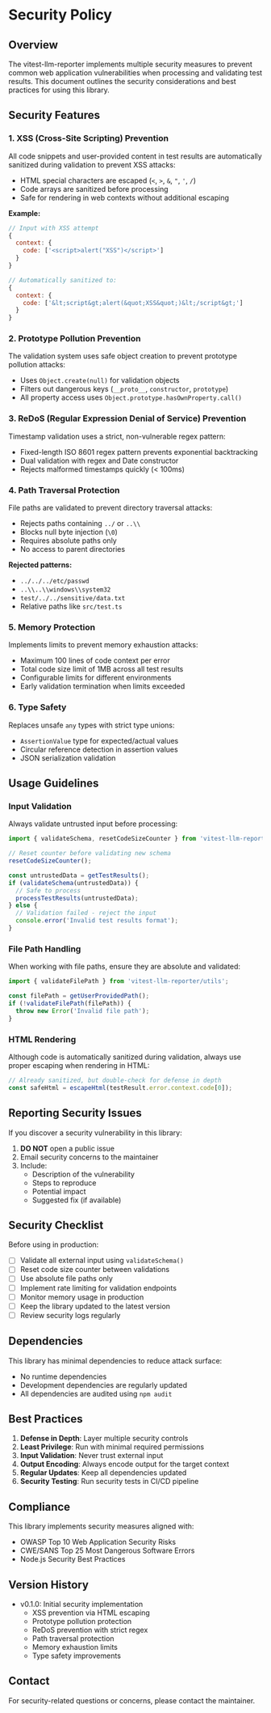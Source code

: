 # Security Policy

## Overview

The vitest-llm-reporter implements multiple security measures to prevent common web application vulnerabilities when processing and validating test results. This document outlines the security considerations and best practices for using this library.

## Security Features

### 1. XSS (Cross-Site Scripting) Prevention

All code snippets and user-provided content in test results are automatically sanitized during validation to prevent XSS attacks:

- HTML special characters are escaped (`<`, `>`, `&`, `"`, `'`, `/`)
- Code arrays are sanitized before processing
- Safe for rendering in web contexts without additional escaping

**Example:**
```javascript
// Input with XSS attempt
{
  context: {
    code: ['<script>alert("XSS")</script>']
  }
}

// Automatically sanitized to:
{
  context: {
    code: ['&lt;script&gt;alert(&quot;XSS&quot;)&lt;/script&gt;']
  }
}
```

### 2. Prototype Pollution Prevention

The validation system uses safe object creation to prevent prototype pollution attacks:

- Uses `Object.create(null)` for validation objects
- Filters out dangerous keys (`__proto__`, `constructor`, `prototype`)
- All property access uses `Object.prototype.hasOwnProperty.call()`

### 3. ReDoS (Regular Expression Denial of Service) Prevention

Timestamp validation uses a strict, non-vulnerable regex pattern:

- Fixed-length ISO 8601 regex pattern prevents exponential backtracking
- Dual validation with regex and Date constructor
- Rejects malformed timestamps quickly (< 100ms)

### 4. Path Traversal Protection

File paths are validated to prevent directory traversal attacks:

- Rejects paths containing `../` or `..\\`
- Blocks null byte injection (`\0`)
- Requires absolute paths only
- No access to parent directories

**Rejected patterns:**
- `../../../etc/passwd`
- `..\\..\\windows\\system32`
- `test/../../sensitive/data.txt`
- Relative paths like `src/test.ts`

### 5. Memory Protection

Implements limits to prevent memory exhaustion attacks:

- Maximum 100 lines of code context per error
- Total code size limit of 1MB across all test results
- Configurable limits for different environments
- Early validation termination when limits exceeded

### 6. Type Safety

Replaces unsafe `any` types with strict type unions:

- `AssertionValue` type for expected/actual values
- Circular reference detection in assertion values
- JSON serialization validation

## Usage Guidelines

### Input Validation

Always validate untrusted input before processing:

```typescript
import { validateSchema, resetCodeSizeCounter } from 'vitest-llm-reporter';

// Reset counter before validating new schema
resetCodeSizeCounter();

const untrustedData = getTestResults();
if (validateSchema(untrustedData)) {
  // Safe to process
  processTestResults(untrustedData);
} else {
  // Validation failed - reject the input
  console.error('Invalid test results format');
}
```

### File Path Handling

When working with file paths, ensure they are absolute and validated:

```typescript
import { validateFilePath } from 'vitest-llm-reporter/utils';

const filePath = getUserProvidedPath();
if (!validateFilePath(filePath)) {
  throw new Error('Invalid file path');
}
```

### HTML Rendering

Although code is automatically sanitized during validation, always use proper escaping when rendering in HTML:

```typescript
// Already sanitized, but double-check for defense in depth
const safeHtml = escapeHtml(testResult.error.context.code[0]);
```

## Reporting Security Issues

If you discover a security vulnerability in this library:

1. **DO NOT** open a public issue
2. Email security concerns to the maintainer
3. Include:
   - Description of the vulnerability
   - Steps to reproduce
   - Potential impact
   - Suggested fix (if available)

## Security Checklist

Before using in production:

- [ ] Validate all external input using `validateSchema()`
- [ ] Reset code size counter between validations
- [ ] Use absolute file paths only
- [ ] Implement rate limiting for validation endpoints
- [ ] Monitor memory usage in production
- [ ] Keep the library updated to the latest version
- [ ] Review security logs regularly

## Dependencies

This library has minimal dependencies to reduce attack surface:

- No runtime dependencies
- Development dependencies are regularly updated
- All dependencies are audited using `npm audit`

## Best Practices

1. **Defense in Depth**: Layer multiple security controls
2. **Least Privilege**: Run with minimal required permissions
3. **Input Validation**: Never trust external input
4. **Output Encoding**: Always encode output for the target context
5. **Regular Updates**: Keep all dependencies updated
6. **Security Testing**: Run security tests in CI/CD pipeline

## Compliance

This library implements security measures aligned with:

- OWASP Top 10 Web Application Security Risks
- CWE/SANS Top 25 Most Dangerous Software Errors
- Node.js Security Best Practices

## Version History

- v0.1.0: Initial security implementation
  - XSS prevention via HTML escaping
  - Prototype pollution protection
  - ReDoS prevention with strict regex
  - Path traversal protection
  - Memory exhaustion limits
  - Type safety improvements

## Contact

For security-related questions or concerns, please contact the maintainer.